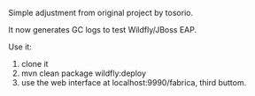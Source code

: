 Simple adjustment from original project by tosorio. 

It now generates GC logs to test Wildfly/JBoss EAP.

Use it:


1. clone it
2. mvn clean package wildfly:deploy
3. use the web interface at localhost:9990/fabrica, third buttom.



